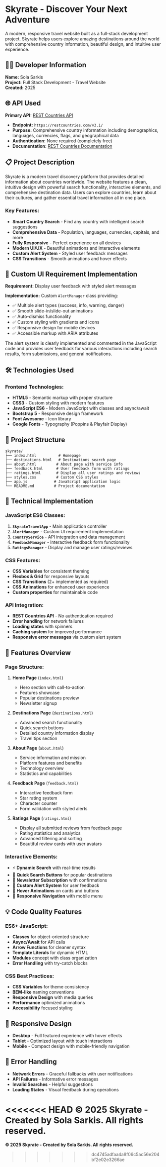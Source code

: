 # Skyrate - Discover Your Next Adventure

A modern, responsive travel website built as a full-stack development project. Skyrate helps users explore amazing destinations around the world with comprehensive country information, beautiful design, and intuitive user experience.

## 👨‍💻 Developer Information

**Name:** Sola Sarkis  
**Project:** Full Stack Development - Travel Website  
**Created:** 2025  

## 🌐 API Used

**Primary API:** [REST Countries API](https://restcountries.com/)  
- **Endpoint:** `https://restcountries.com/v3.1/`
- **Purpose:** Comprehensive country information including demographics, languages, currencies, flags, and geographical data
- **Authentication:** None required (completely free)
- **Documentation:** [REST Countries Documentation](https://restcountries.com/)

## 📋 Project Description

Skyrate is a modern travel discovery platform that provides detailed information about countries worldwide. The website features a clean, intuitive design with powerful search functionality, interactive elements, and comprehensive destination data. Users can explore countries, learn about their cultures, and gather essential travel information all in one place.

### Key Features:
-  **Smart Country Search** - Find any country with intelligent search suggestions
-  **Comprehensive Data** - Population, languages, currencies, capitals, and more
-  **Fully Responsive** - Perfect experience on all devices
-  **Modern UI/UX** - Beautiful animations and interactive elements
-  **Custom Alert System** - Styled user feedback messages
-  **CSS Transitions** - Smooth animations and hover effects

## 🎯 Custom UI Requirement Implementation

**Requirement:** Display user feedback with styled alert messages

**Implementation:** Custom `AlertManager` class providing:
- ✅ Multiple alert types (success, info, warning, danger)
- ✅ Smooth slide-in/slide-out animations
- ✅ Auto-dismiss functionality
- ✅ Custom styling with gradients and icons
- ✅ Responsive design for mobile devices
- ✅ Accessible markup with ARIA attributes

The alert system is clearly implemented and commented in the JavaScript code and provides user feedback for various interactions including search results, form submissions, and general notifications.

## 🛠️ Technologies Used

### Frontend Technologies:
- **HTML5** - Semantic markup with proper structure
- **CSS3** - Custom styling with modern features
- **JavaScript ES6** - Modern JavaScript with classes and async/await
- **Bootstrap 5** - Responsive design framework
- **Font Awesome** - Icon library
- **Google Fonts** - Typography (Poppins & Playfair Display)

## 📁 Project Structure

```
skyrate/
├── index.html          # Homepage
├── destinations.html   # Destinations search page
├── about.html         # About page with service info
├── feedback.html      # User feedback form with ratings
├── ratings.html       # Display all user ratings and reviews
├── styles.css         # Custom CSS styles
├── app.js            # JavaScript application logic
└── README.md         # Project documentation
```

## 🔧 Technical Implementation

### JavaScript ES6 Classes:
1. **`SkyrateTravelApp`** - Main application controller
2. **`AlertManager`** - Custom UI requirement implementation
3. **`CountryService`** - API integration and data management
4. **`FeedbackManager`** - Interactive feedback form functionality
5. **`RatingsManager`** - Display and manage user ratings/reviews

### CSS Features:
- **CSS Variables** for consistent theming
- **Flexbox & Grid** for responsive layouts
- **CSS Transitions** (2+ implemented as required)
- **CSS Animations** for enhanced user experience
- **Custom properties** for maintainable code

### API Integration:
- **REST Countries API** - No authentication required
- **Error handling** for network failures
- **Loading states** with spinners
- **Caching system** for improved performance
- **Responsive error messages** via custom alert system

## 🚀 Features Overview

### Page Structure:
1. **Home Page** (`index.html`)
   - Hero section with call-to-action
   - Features showcase
   - Popular destinations preview
   - Newsletter signup
   
2. **Destinations Page** (`destinations.html`)
   - Advanced search functionality
   - Quick search buttons
   - Detailed country information display
   - Travel tips section
   
3. **About Page** (`about.html`)
   - Service information and mission
   - Platform features and benefits
   - Technology overview
   - Statistics and capabilities

4. **Feedback Page** (`feedback.html`)
   - Interactive feedback form
   - Star rating system
   - Character counter
   - Form validation with styled alerts

5. **Ratings Page** (`ratings.html`)
   - Display all submitted reviews from feedback page
   - Rating statistics and analytics
   - Advanced filtering and sorting
   - Beautiful review cards with user avatars

### Interactive Elements:
- ⚡ **Dynamic Search** with real-time results
- 🎯 **Quick Search Buttons** for popular destinations
- 📧 **Newsletter Subscription** with confirmations
- 🔔 **Custom Alert System** for user feedback
- 🎨 **Hover Animations** on cards and buttons
- 📱 **Responsive Navigation** with mobile menu


## 💡 Code Quality Features

### ES6+ JavaScript:
- **Classes** for object-oriented structure
- **Async/Await** for API calls
- **Arrow Functions** for cleaner syntax
- **Template Literals** for dynamic HTML
- **Modules** concept with class organization
- **Error Handling** with try-catch blocks

### CSS Best Practices:
- **CSS Variables** for theme consistency
- **BEM-like** naming conventions
- **Responsive Design** with media queries
- **Performance** optimized animations
- **Accessibility** focused styling

## 📱 Responsive Design

- **Desktop** - Full featured experience with hover effects
- **Tablet** - Optimized layout with touch interactions
- **Mobile** - Compact design with mobile-friendly navigation

## 🔄 Error Handling

- **Network Errors** - Graceful fallbacks with user notifications
- **API Failures** - Informative error messages
- **Invalid Searches** - Helpful suggestions
- **Loading States** - Visual feedback during operations


<<<<<<< HEAD
**© 2025 Skyrate - Created by Sola Sarkis. All rights reserved.** 
=======
**© 2025 Skyrate - Created by Sola Sarkis. All rights reserved.** 
>>>>>>> dc4745adfaa4a8f06c5ac56e204bf2e02e3266ae
